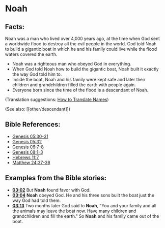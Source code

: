 # Noah #

## Facts: ##

Noah was a man who lived over 4,000 years ago, at the time when God sent a worldwide flood to destroy all the evil people in the world. God told Noah to build a gigantic boat in which he and his family could live while the flood waters covered the earth.

* Noah was a righteous man who obeyed God in everything.
* When God told Noah how to build the gigantic boat, Noah built it exactly the way God told him to.
* Inside the boat, Noah and his family were kept safe and later their children and grandchildren filled the earth with people again.
* Everyone born since the time of the flood is a descendant of Noah.

(Translation suggestions: [How to Translate Names](en/ta-vol1/translate/man/translate-names))

(See also: [[other/descendant]])

## Bible References: ##

* [Genesis 05:30-31](en/tn/gen/help/05/30)
* [Genesis 05:32](en/tn/gen/help/05/32)
* [Genesis 06:7-8](en/tn/gen/help/06/07)
* [Genesis 08:1-3](en/tn/gen/help/08/01)
* [Hebrews 11:7](en/tn/heb/help/11/07)
* [Matthew 24:37-39](en/tn/mat/help/24/37)

## Examples from the Bible stories: ##

 * __[03:02](en/tn/obs/help/03/02)__ But __Noah__  found favor with God.
 * __[03:04](en/tn/obs/help/03/04)__ __Noah__  obeyed God. He and his three sons built the boat just the way God had told them.
 * __[03:13](en/tn/obs/help/03/13)__ Two months later God said to __Noah__, "You and your family and all the animals may leave the boat now. Have many children and grandchildren and fill the earth." So __Noah__ and his family came out of the boat.